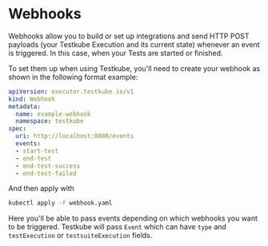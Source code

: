 # Webhooks

Webhooks allow you to build or set up integrations and send HTTP POST payloads (your Testkube Execution and its current state) whenever an event is triggered. In this case, when your Tests are started or finished.

To set them up when using Testkube, you'll need to create your webhook as shown in the following format example:

```yaml title="webhook.yaml"
apiVersion: executor.testkube.io/v1
kind: Webhook
metadata:
  name: example-webhook
  namespace: testkube
spec:
  uri: http://localhost:8080/events
  events:
  - start-test
  - end-test
  - end-test-success
  - end-test-failed
```

And then apply with 

```sh 
kubectl apply -f webhook.yaml
```

Here you'll be able to pass events depending on which webhooks you want to be triggered. Testkube will pass `Event` which can have `type` and `testExecution` or `testsuiteExecution` fields.
